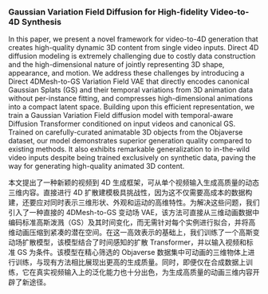 ### Gaussian Variation Field Diffusion for High-fidelity Video-to-4D Synthesis

In this paper, we present a novel framework for video-to-4D generation that creates high-quality dynamic 3D content from single video inputs. Direct 4D diffusion modeling is extremely challenging due to costly data construction and the high-dimensional nature of jointly representing 3D shape, appearance, and motion. We address these challenges by introducing a Direct 4DMesh-to-GS Variation Field VAE that directly encodes canonical Gaussian Splats (GS) and their temporal variations from 3D animation data without per-instance fitting, and compresses high-dimensional animations into a compact latent space. Building upon this efficient representation, we train a Gaussian Variation Field diffusion model with temporal-aware Diffusion Transformer conditioned on input videos and canonical GS. Trained on carefully-curated animatable 3D objects from the Objaverse dataset, our model demonstrates superior generation quality compared to existing methods. It also exhibits remarkable generalization to in-the-wild video inputs despite being trained exclusively on synthetic data, paving the way for generating high-quality animated 3D content.

本文提出了一种新颖的视频到 4D 生成框架，可从单个视频输入生成高质量的动态三维内容。直接进行 4D 扩散建模极具挑战性，因为这不仅需要高成本的数据构建，还要应对同时表示三维形状、外观和运动的高维特性。为解决这些问题，我们引入了一种直接的 4DMesh-to-GS 变动场 VAE，该方法可直接从三维动画数据中编码标准高斯泼溅（GS）及其时间变化，而无需针对每个实例进行拟合，并将高维动画压缩到紧凑的潜在空间。在这一高效表示的基础上，我们训练了一个高斯变动场扩散模型，该模型结合了时间感知的扩散 Transformer，并以输入视频和标准 GS 为条件。该模型在精心筛选的 Objaverse 数据集中可动画的三维物体上进行训练，与现有方法相比展现出更高的生成质量。同时，即便仅在合成数据上训练，它在真实视频输入上的泛化能力也十分出色，为生成高质量的动画三维内容开辟了新途径。

